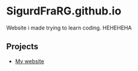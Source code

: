 # SigurdFraRG.github.io

Website i made trying to learn coding. HEHEHEHA

## Projects

- [My website](hjemmeside/index.html)